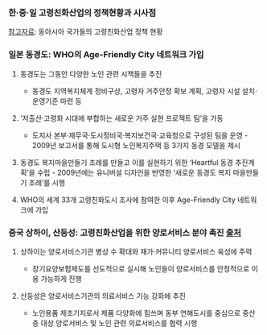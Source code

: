 ### 한·중·일 고령친화산업의 정책현황과 시사점
[참고자료](https://github.com/pwjdgus/Age_Friendly_City/files/8499763/default.pdf): 동아시아 국가들의 고령친화산업 정책 현황


### 일본 동경도: WHO의 Age-Friendly City 네트워크 가입
 
 1. 동경도는 그동안 다양한 노인 관련 시책들을 추진
    - 동경도 지역복지체계 정비구상, 고령자 거주안정 확보 계획, 고령자 시설 설치·운영기준 마련 등
 
 2. ‘저출산·고령화 시대에 부합하는 새로운 거주 실현 프로젝트 팀’을 가동
    - 도지사 본부·재무국·도시정비국·복지보건국·교육청으로 구성된 팀을 운영 - 2009년 보고서를 통해 도시형 노인복지주택 등 3가지 동경 모델을 제시

 3. 동경도 복지마을만들기 조례를 만들고 이를 실현하기 위한 ‘Heartful 동경 추진계획’을 수립 - 2009년에는 유니버설 디자인을 반영한 ‘새로운 동경도 복지 마을만들기 조례’를 시행

 4. WHO의 세계 33개 고령친화도시 조사에 참여한 이후 Age-Friendly City 네트워크에 가입

### 중국 상하이, 산둥성: 고령친화산업을 위한 양로서비스 분야 촉진 [출처](https://www.kiep.go.kr/galleryDownload.es?bid=0005&list_no=3564&seq=1)
 1. 상하이는 양로서비스기관 병상 수 확대와 재가·커뮤니티 양로서비스 육성에 주력
    - 장기요양보험제도를 선도적으로 실시해 노인들이 양로서비스를 안정적으로 이용 가능하게 진행
 
 2. 산둥성은 양로서비스기관의 의료서비스 기능 강화에 추진
    - 노인용품 제조기지로서 제품 다양화에 힘쓰며 동부 연해도시를 중심으로 중산층 대상 양로서비스 및 노인 관련 의료서비스를 협력 시행
